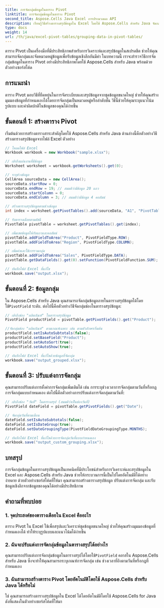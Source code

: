 ```yaml
---
title: การจัดกลุ่มข้อมูลในตาราง Pivot
linktitle: การจัดกลุ่มข้อมูลในตาราง Pivot
second_title: Aspose.Cells Java Excel การประมวลผล API
description: เรียนรู้วิธีสร้างตารางสรุปข้อมูลใน Excel โดยใช้ Aspose.Cells สำหรับ Java จัดกลุ่มและวิเคราะห์ข้อมูลอัตโนมัติด้วยตัวอย่างซอร์สโค้ด
type: docs
weight: 14
url: /th/java/excel-pivot-tables/grouping-data-in-pivot-tables/
---
```


ตาราง Pivot เป็นเครื่องมือที่มีประสิทธิภาพสำหรับการวิเคราะห์และสรุปข้อมูลในสเปรดชีต ช่วยให้คุณสามารถจัดกลุ่มและจัดหมวดหมู่ข้อมูลเพื่อรับข้อมูลเชิงลึกอันมีค่า ในบทความนี้ เราจะสำรวจวิธีการจัดกลุ่มข้อมูลในตาราง Pivot อย่างมีประสิทธิภาพโดยใช้ Aspose.Cells สำหรับ Java พร้อมด้วยตัวอย่างซอร์สโค้ด

## การแนะนำ

ตาราง Pivot มอบวิธีที่ยืดหยุ่นในการจัดระเบียบและสรุปข้อมูลจากชุดข้อมูลขนาดใหญ่ ช่วยให้คุณสร้างมุมมองข้อมูลที่กำหนดเองได้โดยการจัดกลุ่มเป็นหมวดหมู่หรือลำดับชั้น วิธีนี้ช่วยให้คุณระบุแนวโน้ม รูปแบบ และค่าผิดปกติในข้อมูลของคุณได้ง่ายขึ้น

## ขั้นตอนที่ 1: สร้างตาราง Pivot

เริ่มต้นด้วยการสร้างตารางสาระสำคัญโดยใช้ Aspose.Cells สำหรับ Java ด้านล่างนี้คือตัวอย่างวิธีสร้างตารางสรุปข้อมูลจากไฟล์ Excel ตัวอย่าง

```java
// โหลดไฟล์ Excel
Workbook workbook = new Workbook("sample.xlsx");

// เข้าถึงแผ่นงานที่มีข้อมูล
Worksheet worksheet = workbook.getWorksheets().get(0);

// ระบุช่วงข้อมูล
CellArea sourceData = new CellArea();
sourceData.startRow = 0;
sourceData.endRow = 19; // สมมติว่ามีข้อมูล 20 แถว
sourceData.startColumn = 0;
sourceData.endColumn = 3; // สมมติว่ามีข้อมูล 4 คอลัมน์

// สร้างตารางสรุปข้อมูลตามช่วงข้อมูล
int index = worksheet.getPivotTables().add(sourceData, "A1", "PivotTable1");

// รับตารางเดือยตามดัชนี
PivotTable pivotTable = worksheet.getPivotTables().get(index);

// เพิ่มเขตข้อมูลให้กับแถวและคอลัมน์
pivotTable.addFieldToArea("Product", PivotFieldType.ROW);
pivotTable.addFieldToArea("Region", PivotFieldType.COLUMN);

// เพิ่มค่าและใช้การรวมกลุ่ม
pivotTable.addFieldToArea("Sales", PivotFieldType.DATA);
pivotTable.getDataFields().get(0).setFunction(PivotFieldFunction.SUM);

// บันทึกไฟล์ Excel ที่แก้ไข
workbook.save("output.xlsx");
```

## ขั้นตอนที่ 2: ข้อมูลกลุ่ม

 ใน Aspose.Cells สำหรับ Java คุณสามารถจัดกลุ่มข้อมูลภายในตารางสรุปข้อมูลได้โดยใช้`PivotField` ระดับ. ต่อไปนี้คือตัวอย่างวิธีจัดกลุ่มช่องในตารางสรุปข้อมูล:

```java
// เข้าถึงช่อง "ผลิตภัณฑ์" ในตารางสรุปข้อมูล
PivotField productField = pivotTable.getPivotFields().get("Product");

//จัดกลุ่มช่อง "ผลิตภัณฑ์" ตามเกณฑ์เฉพาะ เช่น ตามตัวอักษรเริ่มต้น
productField.setIsAutoSubtotals(false);
productField.setBaseField("Product");
productField.setAutoSort(true);
productField.setAutoShow(true);

// บันทึกไฟล์ Excel ที่แก้ไขด้วยข้อมูลที่จัดกลุ่ม
workbook.save("output_grouped.xlsx");
```

## ขั้นตอนที่ 3: ปรับแต่งการจัดกลุ่ม

คุณสามารถปรับแต่งการตั้งค่าการจัดกลุ่มเพิ่มเติมได้ เช่น การระบุช่วงเวลาการจัดกลุ่มตามวันที่หรือกฎการจัดกลุ่มแบบกำหนดเอง ต่อไปนี้คือตัวอย่างการปรับแต่งการจัดกลุ่มตามวันที่:

```java
// เข้าถึงช่อง "วันที่" ในตารางสรุป (สมมติว่าเป็นช่องวันที่)
PivotField dateField = pivotTable.getPivotFields().get("Date");

// จัดกลุ่มวันที่ตามเดือน
dateField.setIsAutoSubtotals(false);
dateField.setIsDateGroup(true);
dateField.setDateGroupingType(PivotFieldDateGroupingType.MONTHS);

// บันทึกไฟล์ Excel ที่แก้ไขด้วยการจัดกลุ่มวันที่แบบกำหนดเอง
workbook.save("output_custom_grouping.xlsx");
```

## บทสรุป

การจัดกลุ่มข้อมูลในตารางสรุปข้อมูลเป็นเทคนิคที่มีประโยชน์สำหรับการวิเคราะห์และสรุปข้อมูลใน Excel และ Aspose.Cells สำหรับ Java ช่วยให้กระบวนการนี้เป็นไปโดยอัตโนมัติได้อย่างง่ายดาย ด้วยตัวอย่างซอร์สโค้ดที่ให้มา คุณสามารถสร้างตารางสรุปข้อมูล ปรับแต่งการจัดกลุ่ม และรับข้อมูลเชิงลึกจากข้อมูลของคุณได้อย่างมีประสิทธิภาพ

## คำถามที่พบบ่อย

### 1. จุดประสงค์ของตารางเดือยใน Excel คืออะไร

ตาราง Pivot ใน Excel ใช้เพื่อสรุปและวิเคราะห์ชุดข้อมูลขนาดใหญ่ ช่วยให้คุณสร้างมุมมองข้อมูลที่กำหนดเองได้ ทำให้ระบุรูปแบบและแนวโน้มได้ง่ายขึ้น

### 2. ฉันจะปรับแต่งการจัดกลุ่มข้อมูลในตารางสรุปได้อย่างไร

 คุณสามารถปรับแต่งการจัดกลุ่มข้อมูลในตารางสรุปได้โดยใช้`PivotField` คลาสใน Aspose.Cells สำหรับ Java ซึ่งจะทำให้คุณสามารถระบุเกณฑ์การจัดกลุ่ม เช่น ช่วงเวลาที่อิงตามวันที่หรือกฎที่กำหนดเอง

### 3. ฉันสามารถสร้างตาราง Pivot โดยอัตโนมัติโดยใช้ Aspose.Cells สำหรับ Java ได้หรือไม่

ใช่ คุณสามารถสร้างตารางสรุปข้อมูลใน Excel ได้โดยอัตโนมัติโดยใช้ Aspose.Cells for Java ดังที่แสดงในตัวอย่างซอร์สโค้ดที่ให้มา